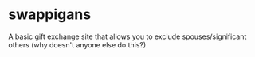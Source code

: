 # swappigans
A basic gift exchange site that allows you to exclude spouses/significant others (why doesn't anyone else do this?)
